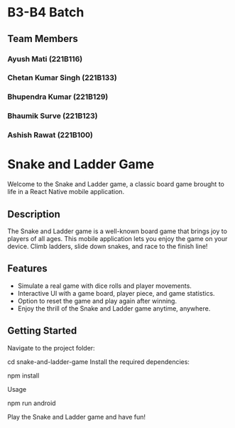 # B3-B4 Batch
## Team Members
 ### Ayush Mati (221B116)
 ### Chetan Kumar Singh (221B133)
 ### Bhupendra Kumar (221B129)
 ### Bhaumik Surve (221B123)
 ### Ashish Rawat (221B100)
 
# Snake and Ladder Game

Welcome to the Snake and Ladder game, a classic board game brought to life in a React Native mobile application.

## Description

The Snake and Ladder game is a well-known board game that brings joy to players of all ages. This mobile application lets you enjoy the game on your device. Climb ladders, slide down snakes, and race to the finish line!

## Features

- Simulate a real game with dice rolls and player movements.
- Interactive UI with a game board, player piece, and game statistics.
- Option to reset the game and play again after winning.
- Enjoy the thrill of the Snake and Ladder game anytime, anywhere.

## Getting Started





 Navigate to the project folder:



cd snake-and-ladder-game
 Install the required dependencies:



npm install

Usage

npm run android

Play the Snake and Ladder game and have fun!



